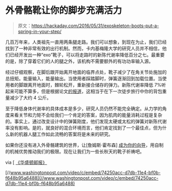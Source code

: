 # 外骨骼靴让你的脚步充满活力

> 原文：<https://hackaday.com/2016/05/31/exoskeleton-boots-put-a-spring-in-your-step/>

几百万年来，人类祖先一直用两条腿走路。我们可以想象，到现在为止，我们已经找到了一种非常有效的出行机制。然而，卡内基梅隆大学的研究人员并不相信，他们已经开发出一种“exo”靴子，可以将走路时的新陈代谢率降低百分之七。最重要的是，除了穿着它们的人的腿之外，该机构不需要额外的有功功率输入源。

经过仔细观察，在脚后跟开始离开地面的临界点处，靴子减少了在角关节处施加的总扭矩。能量输入，能量输出。当使用者踩踏脚时，弹簧逐渐回到加载位置。当使用者的脚跟离开地面时，棘轮松开，重新接合储存的弹力。新陈代谢率降低 7%听起来可能不算多，但是根据论文[的报道](http://www.nature.com/articles/nature14288.epdf?referrer_access_token=IVDfs7SOcp9WZXMMlSpQMNRgN0jAjWel9jnR3ZoTv0M-w8VSP4TsquERnRUo5hRkT61DP0atEuAf3x9SAm90dw0cY4rfPj2z4k_3fondLcQdpDLGTBbkmLsKzFDESrBQORF-yQdY7I9IYfOQZcwZr-M9-Zxv3ucwtS_OS-7JDS6LLGubiJnzeKkYkRRmaqS6KFfz05ZL3JVpxoNk_S46QR-kEZD0HrqNenDq6F5tUtm7yzEAg26WMQw3C0x02yQf94L309bKw8ZBbtgK6IkkAK4-ZOCxfOnmFrFaNl_SId1WJpwiPewgCRcR1MKfUtA_&tracking_referrer=www.washingtonpost.com)，这相当于在下一次徒步旅行中你的背包重量减少了大约 4 公斤。

至于降低身体代谢率的具体成本是多少，研究人员仍然不能完全确定。从力学的角度来看关节和力矩不会给我们一个肯定的答案，因为肌肉的能量消耗过程是复杂的。事实上，通过改变设计中的弹簧刚度，他们发现太硬或太松的弹簧对新陈代谢率没有影响。是的，就良好的混合环境而言，他们肯定找到了一个最佳点，但为什么新的机器人腿工作如此流畅的答案将是未来的研究。

如果你还没有进入外骨骼建筑的世界，让[詹姆斯·霍布森] [成为你的向导](http://hackaday.com/2016/01/25/homemade-exoskeleton-lifts-mini-cooper-with-ease/)，用自制的机械优势推动我们的极限。现在让我们为一些长秋天的靴子祈祷吧。

via [ [《华盛顿邮报》](https://www.washingtonpost.com/news/speaking-of-science/wp/2015/04/01/these-high-tech-exoskeletons-slip-on-like-boots-to-make-your-movements-more-efficient/)

[//www.washingtonpost.com/video/c/embed/74250acc-d7db-11e4-bf0b-f648b95a6488](//www.washingtonpost.com/video/c/embed/74250acc-d7db-11e4-bf0b-f648b95a6488)